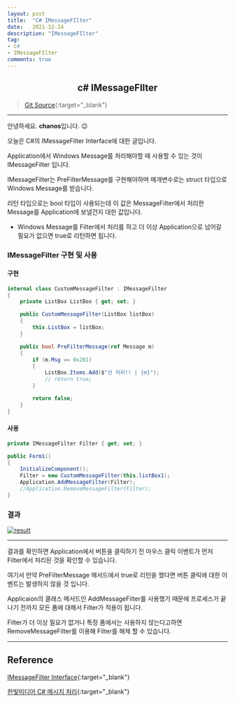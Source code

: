 ```yaml
---
layout: post
title:  "C# IMessageFIlter"
date:   2021-12-24
description: "IMessageFIlter"
tag: 
- C#
- IMessageFIlter 
comments: true
---
```


## <center>c# IMessageFIlter</center> 

>[Git Source](https://github.com/chanos-dev/blogcode/tree/master/21-1224){:target="_blank"}

---

안녕하세요. <b>chanos</b>입니다. 😉

오늘은 C#의 IMessageFilter Interface에 대한 글입니다.

Application에서 Windows Message를 처리해야할 때 사용할 수 있는 것이 IMessageFilter 입니다.

IMessageFilter는 PreFilterMessage를 구현해야하며 매개변수로는 struct 타입으로 Windows Message를 받습니다.

리턴 타입으로는 bool 타입이 사용되는데 이 값은 MessageFilter에서 처리한 Message를 Application에 보낼건지 대한 값입니다.

- Windows Message를 Filter에서 처리를 하고 더 이상 Application으로 넘어갈 필요가 없으면 true로 리턴하면 됩니다.


### IMessageFilter 구현 및 사용
#### 구현
```c#
internal class CustomMessageFilter : IMessageFilter
{
    private ListBox ListBox { get; set; }

    public CustomMessageFilter(ListBox listBox)
    {
        this.ListBox = listBox;
    }

    public bool PreFilterMessage(ref Message m)
    {        
        if (m.Msg == 0x201)
        {
            ListBox.Items.Add($"선 처리!! | {m}");
            // return true;
        }

        return false;
    }
}
```

#### 사용
```c#
private IMessageFilter Filter { get; set; }

public Form1()
{
    InitializeComponent();
    Filter = new CustomMessageFilter(this.listBox1);
    Application.AddMessageFilter(Filter);
    //Application.RemoveMessageFilter(Filter);
}
```

### 결과
<a href="{{ site.url}}/images/posts/2021-12-24/result.png"><img src= "{{ site.url}}/images/posts/2021-12-24/result.png" alt="result"></a>


---

결과를 확인하면 Application에서 버튼을 클릭하기 전 마우스 클릭 이벤트가 먼저 Filter에서 처리된 것을 확인할 수 있습니다.

여기서 만약 PreFilterMessage 메서드에서 true로 리턴을 했다면 버튼 클릭에 대한 이벤트는 발생하지 않을 것 입니다.

Applicaion의 클래스 메서드인 AddMessageFilter를 사용했기 때문에 프로세스가 끝나기 전까지 모든 폼에 대해서 Filter가 적용이 됩니다.

Filter가 더 이상 필요가 없거나 특정 폼에서는 사용하지 않는다고하면 RemoveMessageFilter를 이용해 Filter를 해제 할 수 있습니다.

---

## Reference

[IMessageFilter Interface](https://docs.microsoft.com/ko-kr/dotnet/api/system.windows.forms.imessagefilter?view=windowsdesktop-6.0){:target="_blank"}

[한빛미디어 C# 메시지 처리](https://www.hanbit.co.kr/media/channel/view.html?cms_code=CMS8867818733&cate_cd=){:target="_blank"}
